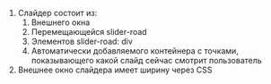 1. Слайдер состоит из:  
    1. Внешнего окна
    1. Перемещающейся slider-road
    1. Элементов slider-road: div
    1. Автоматически добавляемого контейнера с точками, показывающего какой слайд сейчас смотрит пользователь 
1. Внешнее окно слайдера имеет ширину через CSS
